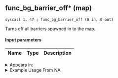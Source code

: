 ## func_bg_barrier_off* (map)

`syscall 1, 47 ; func_bg_barrier_off (0 in, 0 out)`

Turns off all barriers spawned in to the map.

#### Input parameters
| Name | Type | Description
|------|------|------------




<details>
	<summary>Appears in:</summary>

</details>

<details>
	<summary>Example Usage From NA</summary>

</details>

